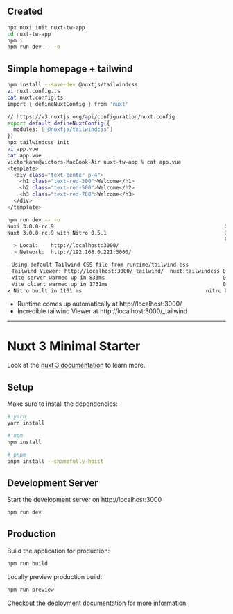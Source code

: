 ## Created

```bash
npx nuxi init nuxt-tw-app
cd nuxt-tw-app
npm i
npm run dev -- -o
```

## Simple homepage + tailwind

```bash
npm install --save-dev @nuxtjs/tailwindcss
vi nuxt.config.ts
cat nuxt.config.ts
import { defineNuxtConfig } from 'nuxt'

// https://v3.nuxtjs.org/api/configuration/nuxt.config
export default defineNuxtConfig({
  modules: ['@nuxtjs/tailwindcss']
})
npx tailwindcss init
vi app.vue
cat app.vue
victorkane@Victors-MacBook-Air nuxt-tw-app % cat app.vue
<template>
  <div class="text-center p-4">
    <h1 class="text-red-300">Welcome</h1>
    <h2 class="text-red-500">Welcome</h2>
    <h3 class="text-red-700">Welcome</h3>
  </div>
</template>

npm run dev -- -o
Nuxi 3.0.0-rc.9                                                       00:18:30
Nuxt 3.0.0-rc.9 with Nitro 0.5.1                                      00:18:30
                                                                      00:18:33
  > Local:    http://localhost:3000/
  > Network:  http://192.168.0.221:3000/

ℹ Using default Tailwind CSS file from runtime/tailwind.css
ℹ Tailwind Viewer: http://localhost:3000/_tailwind/  nuxt:tailwindcss 00:18:34
ℹ Vite server warmed up in 833ms                                      00:18:37
ℹ Vite client warmed up in 1731ms                                     00:18:37
✔ Nitro built in 1101 ms                                        nitro 00:18:38
```

- Runtime comes up automatically at http://localhost:3000/
- Incredible tailwind Viewer at http://localhost:3000/_tailwind

---
# Nuxt 3 Minimal Starter

Look at the [nuxt 3 documentation](https://v3.nuxtjs.org) to learn more.

## Setup

Make sure to install the dependencies:

```bash
# yarn
yarn install

# npm
npm install

# pnpm
pnpm install --shamefully-hoist
```

## Development Server

Start the development server on http://localhost:3000

```bash
npm run dev
```

## Production

Build the application for production:

```bash
npm run build
```

Locally preview production build:

```bash
npm run preview
```

Checkout the [deployment documentation](https://v3.nuxtjs.org/guide/deploy/presets) for more information.
